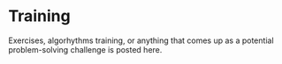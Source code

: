# Training
Exercises, algorhythms training, or anything that comes up as a potential problem-solving challenge is posted here.
